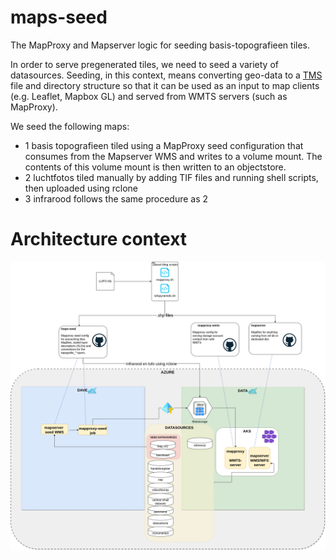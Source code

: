 # maps-seed

The MapProxy and Mapserver logic for seeding basis-topografieen tiles.

In order to serve pregenerated tiles, we need to seed a variety of datasources.
Seeding, in this context, means converting geo-data to a [TMS](https://en.wikipedia.org/wiki/Tile_Map_Service) file and directory structure so that it can be used as an input to map clients (e.g.  Leaflet, Mapbox GL) and served from WMTS servers (such as MapProxy).

We seed the following maps:

- 1 basis topografieen
    tiled using a MapProxy seed configuration that consumes from the Mapserver WMS and writes to a volume mount. The contents of this volume mount is then written to an objectstore.
- 2 luchtfotos tiled manually by adding TIF files and running shell scripts, then uploaded using rclone
- 3 infrarood follows the same procedure as 2

# Architecture context

![map project architecture](architecture.png "Architecture")
